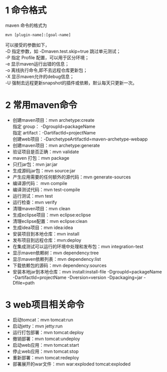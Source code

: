 # 1 命令格式
maven 命令的格式为
``` maven
mvn [plugin-name]:[goal-name]
```
可以接受的参数如下，  
-D 指定参数，如 -Dmaven.test.skip=true 跳过单元测试；  
-P 指定 Profile 配置，可以用于区分环境；  
-e 显示maven运行出错的信息；  
-o 离线执行命令,即不去远程仓库更新包；  
-X 显示maven允许的debug信息；  
-U 强制去远程更新snapshot的插件或依赖，默认每天只更新一次。

# 2 常用maven命令

- 创建maven项目：mvn archetype:create  
    指定 group： -DgroupId=packageName  
    指定 artifact：-DartifactId=projectName  
    创建web项目：-DarchetypeArtifactId=maven-archetype-webapp
- 创建maven项目：mvn archetype:generate
- 验证项目是否正确：mvn validate
- maven 打包：mvn package
- 只打jar包：mvn jar:jar
- 生成源码jar包：mvn source:jar
- 产生应用需要的任何额外的源代码：mvn generate-sources
- 编译源代码： mvn compile
- 编译测试代码：mvn test-compile
- 运行测试：mvn test
- 运行检查：mvn verify
- 清理maven项目：mvn clean
- 生成eclipse项目：mvn eclipse:eclipse
- 清理eclipse配置：mvn eclipse:clean
- 生成idea项目：mvn idea:idea
- 安装项目到本地仓库：mvn install
- 发布项目到远程仓库：mvn:deploy
- 在集成测试可以运行的环境中处理和发布包：mvn integration-test
- 显示maven依赖树：mvn dependency:tree
- 显示maven依赖列表：mvn dependency:list
- 下载依赖包的源码：mvn dependency:sources
- 安装本地jar到本地仓库：mvn install:install-file -DgroupId=packageName -DartifactId=projectName -Dversion=version -Dpackaging=jar -Dfile=path

# 3 web项目相关命令

- 启动tomcat：mvn tomcat:run
- 启动jetty：mvn jetty:run
- 运行打包部署：mvn tomcat:deploy
- 撤销部署：mvn tomcat:undeploy
- 启动web应用：mvn tomcat:start
- 停止web应用：mvn tomcat:stop
- 重新部署：mvn tomcat:redeploy
- 部署展开的war文件：mvn war:exploded tomcat:exploded
